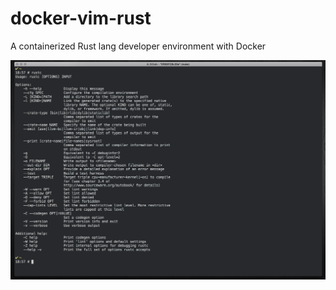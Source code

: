 # docker-vim-rust

A containerized Rust lang developer environment with Docker

![screenshot.png](screenshot.png)